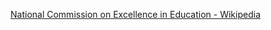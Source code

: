 ﻿[National Commission on Excellence in Education - Wikipedia](https://en.wikipedia.org/wiki/National_Commission_on_Excellence_in_Education)